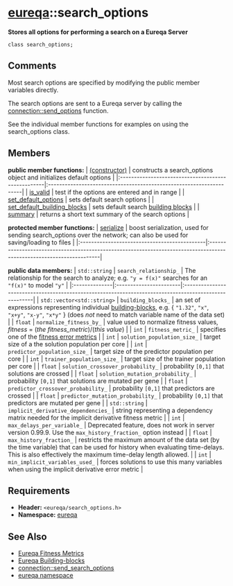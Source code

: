 # [eureqa](doc_intro.md)::search\_options #

**Stores all options for performing a search on a Eureqa Server**

```
class search_options;
```

## Comments ##

Most search options are specified by modifying the public member variables directly.

The search options are sent to a Eureqa server by calling the [connection::send\_options](doc_connection_send_options.md) function.

See the individual member functions for examples on using the search\_options class.

## Members ##

**public member functions:**
| [(constructor)](doc_search_options_constructor.md) | constructs a search\_options object and initializes default options |
|:---------------------------------------------------|:--------------------------------------------------------------------|
| [is\_valid](doc_search_options_is_valid.md)        | test if the options are entered and in range                        |
| [set\_default\_options](doc_search_options_set_default_options.md) | sets default search options                                         |
| [set\_default\_building\_blocks](doc_search_options_set_default_building_blocks.md) | sets default search [building blocks](doc_building_blocks.md)       |
| [summary](doc_search_options_summary.md)           | returns a short text summary of the search options                  |

**protected member functions:**
| [serialize](doc_search_options_serialize.md) | boost serialization, used for sending search\_options over the network; can also be used for saving/loading to files |
|:---------------------------------------------|:---------------------------------------------------------------------------------------------------------------------|

**public data members:**
| `std::string` | `search_relationship_` | The relationship for the search to analyze; e.g. `"y = f(x)"` searches for an `"f(x)"` to model `"y"` |
|:--------------|:-----------------------|:------------------------------------------------------------------------------------------------------|
| `std::vector<std::string>` | `building_blocks_`     | an set of expressions representing individual [building-blocks](doc_building_blocks.md), e.g. { `"1.32"`, `"x"`, `"x+y"`, `"x-y"`, `"x*y"` } (does _not_ need to match variable name of the data set) |
| `float`       | `normalize_fitness_by_` | value used to normalize fitness values, _fitness_ = (_the fitness\_metric_)/(_this value_)            |
| `int`         | `fitness_metric_`      | specifies one of the [fitness error metrics](doc_fitness_types.md)                                    |
| `int`         | `solution_population_size_` | target size of a the solution population per core                                                     |
| `int`         | `predictor_population_size_` | target size of the predictor population per core                                                      |
| `int`         | `trainer_population_size_` | target size of the trainer population per core                                                        |
| `float`       | `solution_crossover_probability_` | probability `[0,1]` that solutions are crossed                                                        |
| `float`       | `solution_mutation_probability_` | probability `[0,1]` that solutions are mutated per gene                                               |
| `float`       | `predictor_crossover_probability_` | probability `[0,1]` that predictors are crossed                                                       |
| `float`       | `predictor_mutation_probability_` | probability `[0,1]` that predictors are mutated per gene                                              |
| `std::string` | `implicit_derivative_dependencies_` | string representing a dependency matrix needed for the implicit derivative fitness metric             |
| `int`         | `max_delays_per_variable_` | Deprecated feature, does not work in server version 0.99.9. Use the `max_history_fraction_` option instead |
| `float`       | `max_history_fraction_` | restricts the maximum amount of the data set (by the time variable) that can be used for history when evaluating time-delays. This is also effectively the maximum time-delay length allowed. |
| `int`         | ` min_implicit_variables_used_` | forces solutions to use this many variables when using the implicit derivative error metric           |


## Requirements ##
  * **Header:** `<eureqa/search_options.h>`
  * **Namespace:** [eureqa](doc_intro.md)

## See Also ##
  * [Eureqa Fitness Metrics](doc_fitness_types.md)
  * [Eureqa Building-blocks](doc_building_blocks.md)
  * [connection::send\_search\_options](doc_connection_send_options.md)
  * [eureqa namespace](doc_intro.md)